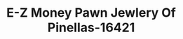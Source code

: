 ---
f_zip-code: 33707
f_state-code: FL
title: E-Z Money Pawn Jewlery Of Pinellas-16421
f_phone: 727-541-7215
f_city-only: Pasadena
f_address: 6671 Park Street South South Pasadena
f_location-unique-id: '16421'
slug: e-z-money-pawn-jewlery-of-pinellas-16421
updated-on: '2024-05-30T13:46:58.046Z'
created-on: '2024-05-30T13:36:59.803Z'
published-on: '2024-05-30T13:54:32.469Z'
f_city-state: cms/city/pasadena-fl.md
f_company: cms/company/e-z-money-pawn-jewlery-of-pinellas.md
f_state: cms/state/florida.md
layout: '[payday-loan].html'
tags: payday-loan
---
